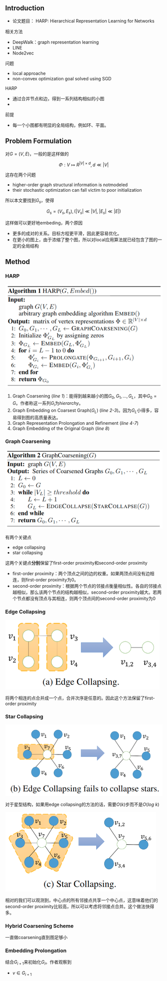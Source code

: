 ## Introduction

- 论文题目：
HARP: Hierarchical Representation Learning for Networks

相关方法

- DeepWalk：graph representation learning
- LINE
- Node2vec

问题

- local approache
- non-convex optimization goal solved using SGD

HARP

- 通过合并节点和边，得到一系列结构相似的小图
-

前提

- 每一个小图都有明显的全局结构，例如环、平面。


## Problem Formulation

对$G = (V, E)$，一般的是这样做的

$$\Phi:V \mapsto R^{|V| × d}, d \ll |V|$$

这存在两个问题

- higher-order graph structural information is  notmodeled
- their stochastic optimization can fall victim to poor initialization

所以本文要找到$G_s$，使得

$$G_s = (V_s, E_s), (|V_s| \ll |V|, |E_s| \ll |E|)$$

这样做可以更好地embeding，两个原因

- 更多的成对的关系。目标方程更平滑，因此更容易优化。
- 在更小的图上，由于浓缩了整个图，所以对local应用算法就已经包含了图的一定的全局结构

## Method

### HARP

![](assets/HARP-1f804.png)

1. Graph Coarsening (*line 1*)：能得到越来越小的图$G_0, G_1,...,G_L$，其中$G_0=G$。作者称这一系列$G_i$为*hierarchy*。
2. Graph Embedding on Coarsest Graph($G_L$) (*line 2-3*)。因为$G_L$小得多，容易得到图的高质量表达。
3. Graph Representation Prolongation and Refinement (*line 4-7*)
4. Graph Embedding of the Original Graph (*line 8*)

### Graph Coarsening

![](assets/HARP-34d44.png)

有两个关键点

- edge collapsing
- star collapsing

这两个关键点**分别**保留了first-order proximity和second-order proximity

- first-order proximity：两个顶点之间的边的权重。如果两顶点间没有边相连，则first-order proximity为0。
- second-order proximity：根据两个节点的邻接点衡量相似性。各自的邻接点越相似，那么该两个节点的结构越相似，second-order proximity越大。若两个节点都没有顶点与其相连，则两个顶点间的second-order proximity为0


### Edge Collapsing

![](assets/HARP-63341.png)

将两个相连的点合并成一个点，合并次序是任意的。因此这个方法保留了first-order proximity

### Star Collapsing

![](assets/HARP-89ddf.png)

对于星型结构，如果用edge collapsing的方法的话，需要$O(k)$步而不是$O(log\ k)$

![](assets/HARP-fca64.png)

相对的我们可以观测到，中心点的所有邻接点共享一个中心点，这意味着他们的second-order proximity比较高，所以可以考虑将邻接点合并。这个做法快得多。

### Hybrid Coarsening Scheme

一直做coarsening直到图足够小

### Embedding Prolongation

结合$G_{i+1}$来初始化$G_i$。作者观察到

- $v \in G_{i+1}$
